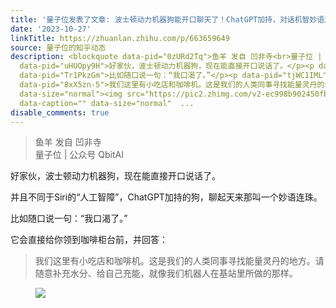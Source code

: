 ```yaml
---
title: '量子位发表了文章: 波士顿动力机器狗能开口聊天了！ChatGPT加持，对话机智妙语连珠'
date: '2023-10-27'
linkTitle: https://zhuanlan.zhihu.com/p/663659649
source: 量子位的知乎动态
description: <blockquote data-pid="0zURd2Tq">鱼羊 发自 凹非寺<br>量子位 | 公众号 QbitAI</blockquote><p
  data-pid="uHUOpy9H">好家伙，波士顿动力机器狗，现在能直接开口说话了。</p><p data-pid="wOxN4tOo">并且不同于Siri的“人工智障”，ChatGPT加持的狗，聊起天来那叫一个妙语连珠。</p><p
  data-pid="Tr1PkzGm">比如随口说一句：“我口渴了。”</p><p data-pid="tjWC1IML">它会直接给你领到咖啡柜台前，并回答：</p><blockquote
  data-pid="8xX5zn-5">我们这里有小吃店和咖啡机。这是我们的人类同事寻找能量灵丹的地方。请随意补充水分、给自己充能，就像我们机器人在基站里所做的那样。</blockquote><figure
  data-size="normal"><img src="https://pic2.zhimg.com/v2-ec998b902450fbcf482e8f612e7bf1d1_1440w.jpg"
  data-caption="" data-size="normal"  ...
disable_comments: true
---
```

<blockquote data-pid="0zURd2Tq">鱼羊 发自 凹非寺<br>量子位 | 公众号 QbitAI</blockquote><p data-pid="uHUOpy9H">好家伙，波士顿动力机器狗，现在能直接开口说话了。</p><p data-pid="wOxN4tOo">并且不同于Siri的“人工智障”，ChatGPT加持的狗，聊起天来那叫一个妙语连珠。</p><p data-pid="Tr1PkzGm">比如随口说一句：“我口渴了。”</p><p data-pid="tjWC1IML">它会直接给你领到咖啡柜台前，并回答：</p><blockquote data-pid="8xX5zn-5">我们这里有小吃店和咖啡机。这是我们的人类同事寻找能量灵丹的地方。请随意补充水分、给自己充能，就像我们机器人在基站里所做的那样。</blockquote><figure data-size="normal"><img src="https://pic2.zhimg.com/v2-ec998b902450fbcf482e8f612e7bf1d1_1440w.jpg" data-caption="" data-size="normal"  ...